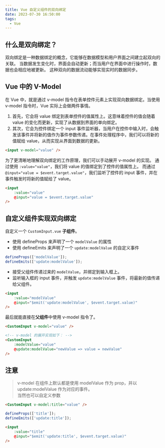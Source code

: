 ```yaml
---
title: Vue 自定义组件的双向绑定
date: 2023-07-30 16:50:00
tags:
  - Vue
---
```


## 什么是双向绑定？
双向绑定是一种数据绑定的概念，它能够在数据模型和用户界面之间建立起双向的关联。
当数据发生变化时，界面会自动更新；而当用户在界面中进行操作时，数据也会相应地被更新。
这种双向的数据流动能够实现实时的数据同步。

## Vue 中的 V-Model

在 Vue 中，就是通过 v-model 指令在表单控件元素上实现双向数据绑定。当使用 v-model 指令时，Vue 实际上会做两件事情。
1. 首先，它会将 value 绑定到表单控件的值属性上。这意味着控件的值会随着 value 的变化而更新，实现了从数据到界面的单向绑定。
2. 其次，它会为控件绑定一个 input 事件监听器，当用户在控件中输入时，会触发该事件并将新的值作为事件参数传递。在事件处理程序中，我们可以将新的值赋给 value，从而实现从界面到数据的更新。

```html
<input v-model="value" />
```

为了更清晰地理解双向绑定的工作原理，我们可以手动展开 v-model 的实现。
通过使用 `:value="value"`，我们将 value 的值绑定到了控件的值属性上。
而通过 `@input="value = $event.target.value"`，我们监听了控件的 input 事件，并在事件触发时将新的值赋给了 value。
```html
<input
    :value="value"
    @input="value = $event.target.value"
/>
```

## 自定义组件实现双向绑定

自定义一个 `CustomInput.vue` **子组件**。

- 使用 defineProps 来声明了一个 `modelValue` 的属性
- 使用 defineEmits 来声明了一个 `update:modelValue` 的自定义事件

```js
defineProps(['modelValue']);
defineEmits(['update:modelValue']);
```

- 接受父组件传递过来的 `modelValue`，并绑定到输入框上。
- 监听输入框的 input 事件，并触发 `update:modelValue` 事件，将最新的值传递给父组件。

```html
<input
    :value="modelValue"
    @input="$emit('update:modelValue', $event.target.value)"
/>
```

最后就能直接在**父组件**中使用 v-model 指令了。

```html
<CustomInput v-model="value" />

<!-- v-model 的展开实现如下： -->
<CustomInput
    :modelValue="value"
    @update:modelValue="newValue => value = newValue"
/>
```

## 注意
> v-model 在组件上默认都是使用 modelValue 作为 prop，并以 update:modelValue 作为对应的事件。  
> 当然也可以自定义参数

```html
<CustomInput v-model:title="value" />
```

```js
defineProps(['title']);
defineEmits(['update:title']);
```

```html
<input
    :value="title"
    @input="$emit('update:title', $event.target.value)"
/>
```
